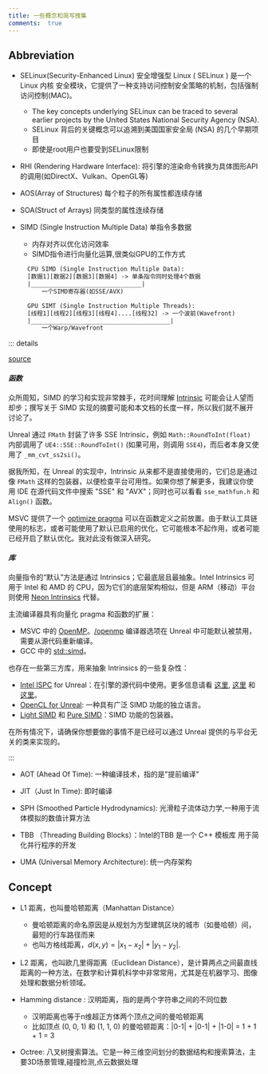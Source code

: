 ```yaml
---
title: 一些概念和简写搜集
comments:  true
---
```


## Abbreviation

- SELinux(Security-Enhanced Linux) 安全增强型 Linux ( SELinux ) 是一个Linux 内核 安全模块，它提供了一种支持访问控制安全策略的机制，包括强制访问控制(MAC)。
  - The key concepts underlying SELinux can be traced to several earlier projects by the United States National Security Agency (NSA).
  - SELinux 背后的关键概念可以追溯到美国国家安全局 (NSA) 的几个早期项目
  - 即使是root用户也要受到SELinux限制

- RHI (Rendering Hardware Interface): 将引擎的渲染命令转换为具体图形API的调用(如DirectX、Vulkan、OpenGL等)

- AOS(Array of Structures) 每个粒子的所有属性都连续存储
- SOA(Struct of Arrays)  同类型的属性连续存储

- SIMD (Single Instruction Multiple Data) 单指令多数据
  - 内存对齐以优化访问效率
  - SIMD指令进行向量化运算,很类似GPU的工作方式
  ```txt
    CPU SIMD (Single Instruction Multiple Data):
    [数据1][数据2][数据3][数据4] -> 单条指令同时处理4个数据
    |_______________________________|
        一个SIMD寄存器(如SSE/AVX)

    GPU SIMT (Single Instruction Multiple Threads):
    [线程1][线程2][线程3][线程4]....[线程32] -> 一个波前(Wavefront)
    |_______________________________________|
        一个Warp/Wavefront
  ```

::: details

[source](https://forums.unrealengine.com/t/multithreading-and-performance-in-unreal/1216417)

#### ***函数***

众所周知，SIMD 的学习和实现非常棘手，花时间理解 [Intrinsic](https://learn.microsoft.com/zh-cn/cpp/intrinsics/x86-intrinsics-list?view=msvc-170) 可能会让人望而却步；撰写关于 SIMD 实现的摘要可能和本文档的长度一样，所以我们就不展开讨论了。

Unreal 通过 `FMath` 封装了许多 SSE Intrinsic，例如 `Math::RoundToInt(float)` 内部调用了 `UE4::SSE::RoundToInt()` (如果可用，则调用 `SSE4`)，而后者本身又使用了 `_mm_cvt_ss2si()`。

据我所知，在 Unreal 的实现中，Intrinsic 从来都不是直接使用的，它们总是通过像 `FMath` 这样的包装器，以便检查平台可用性。如果你想了解更多，我建议你使用 IDE 在源代码文件中搜索 "SSE" 和 "AVX"；同时也可以看看 `sse_mathfun.h` 和 `Align()` 函数。

MSVC 提供了一个 [optimize pragma](https://learn.microsoft.com/zh-cn/cpp/preprocessor/optimize?view=msvc-170)  可以在函数定义之前放置。由于默认工具链使用的标志，或者可能使用了默认已启用的优化，它可能根本不起作用，或者可能已经开启了默认优化。我对此没有做深入研究。

#### ***库***

向量指令的“默认”方法是通过 Intrinsics；它最底层且最抽象。Intel Intrinsics 可用于 Intel 和 AMD 的 CPU，因为它们的底层架构相似，但是 ARM（移动）平台则使用 [Neon Intrinsics](https://developer.arm.com/documentation/102581/latest) 代替。

主流编译器具有向量化 pragma 和函数的扩展：

* MSVC 中的 [OpenMP](https://learn.microsoft.com/zh-cn/cpp/parallel/openmp/openmp-simd?view=msvc-170)。[/openmp](https://learn.microsoft.com/zh-cn/cpp/build/reference/openmp-enable-openmp-2-0-support?view=msvc-170) 编译器选项在 Unreal 中可能默认被禁用，需要从源代码重新编译。
* GCC 中的 [std::simd](https://github.com/VcDevel/std-simd)。

也存在一些第三方库，用来抽象 Intrinsics 的一些复杂性：

* [Intel ISPC](https://www.youtube.com/watch?v=OZwfVgnslDE) for Unreal：在引擎的源代码中使用。更多信息请看 [这里](https://www.intel.com/content/www/us/en/developer/videos/simple-single-instruction-multiple-data-simd.html), [这里](https://www.intel.com/content/dam/develop/external/us/en/documents/simd-made-easy-with-intel-ispc.pdf) 和 [这里](https://www.intel.com/content/www/us/en/developer/articles/technical/intel-software-engineers-assist-with-unreal-engine-419-optimizations.html)。
* [OpenCL for Unreal](https://github.com/getnamo/opencl-ue4): 一种具有广泛 SIMD 功能的独立语言。
* [Light SIMD](https://github.com/AlbertoBoldrini/simd-cpp) 和 [Pure SIMD](https://github.com/eatingtomatoes/pure_simd)：SIMD 功能的包装器。

在所有情况下，请确保你想要做的事情不是已经可以通过 Unreal 提供的与平台无关的类来实现的。 

:::

- AOT (Ahead Of Time): 一种编译技术，指的是"提前编译"
- JIT（Just In Time): 即时编译
- SPH (Smoothed Particle Hydrodynamics): 光滑粒子流体动力学,一种用于流体模拟的数值计算方法
- TBB （Threading Building Blocks）：Intel的TBB 是一个 C++ 模板库 用于简化并行程序的开发


- UMA (Universal Memory Architecture): 统一内存架构


## Concept

- L1 距离，也叫曼哈顿距离（Manhattan Distance）
  - 曼哈顿距离的命名原因是从规划为方型建筑区块的城市（如曼哈顿）间，最短的行车路径而来
  - 也叫方格线距离，$\displaystyle d(x,y)=\left|x_{1}-x_{2}\right|+\left|y_{1}-y_{2}\right|.$

- L2 距离，也叫欧几里得距离（Euclidean Distance），是计算两点之间最直线距离的一种方法，在数学和计算机科学中非常常用，尤其是在机器学习、图像处理和数据分析领域。

- Hamming distance : 汉明距离，指的是两个字符串之间的不同位数
  - 汉明距离也等于n维超正方体两个顶点之间的曼哈顿距离
  - 比如顶点 (0, 0, 1) 和 (1, 1, 0) 的曼哈顿距离：|0-1| + |0-1| + |1-0| = 1 + 1 + 1 = 3

- Octree: 八叉树搜索算法。它是一种三维空间划分的数据结构和搜索算法，主要3D场景管理,碰撞检测,点云数据处理